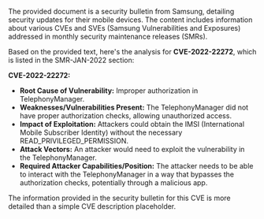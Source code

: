 The provided document is a security bulletin from Samsung, detailing security updates for their mobile devices. The content includes information about various CVEs and SVEs (Samsung Vulnerabilities and Exposures) addressed in monthly security maintenance releases (SMRs).

Based on the provided text, here's the analysis for **CVE-2022-22272**, which is listed in the SMR-JAN-2022 section:

**CVE-2022-22272:**

*   **Root Cause of Vulnerability:** Improper authorization in TelephonyManager.
*   **Weaknesses/Vulnerabilities Present:** The TelephonyManager did not have proper authorization checks, allowing unauthorized access.
*   **Impact of Exploitation:** Attackers could obtain the IMSI (International Mobile Subscriber Identity) without the necessary READ\_PRIVILEGED\_PERMISSION.
*   **Attack Vectors:** An attacker would need to exploit the vulnerability in the TelephonyManager.
*   **Required Attacker Capabilities/Position:** The attacker needs to be able to interact with the TelephonyManager in a way that bypasses the authorization checks, potentially through a malicious app.

The information provided in the security bulletin for this CVE is more detailed than a simple CVE description placeholder.